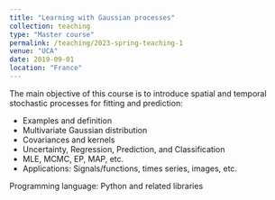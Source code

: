```yaml
---
title: "Learning with Gaussian processes"
collection: teaching
type: "Master course"
permalink: /teaching/2023-spring-teaching-1
venue: "UCA"
date: 2019-09-01
location: "France"
---
```


The main objective of this course is to introduce spatial and temporal stochastic processes for fitting and prediction:
- Examples and definition 
- Multivariate Gaussian distribution
- Covariances and kernels 
- Uncertainty, Regression, Prediction, and Classification 
- MLE, MCMC, EP, MAP, etc. 
- Applications: Signals/functions, times series, images, etc. 

Programming language: Python and related libraries 

